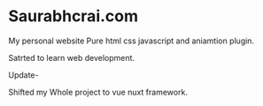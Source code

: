 # Saurabhcrai.com
My personal website
Pure html css javascript and aniamtion plugin.

Satrted to learn web development.

Update-

Shifted my Whole project to vue nuxt framework.
